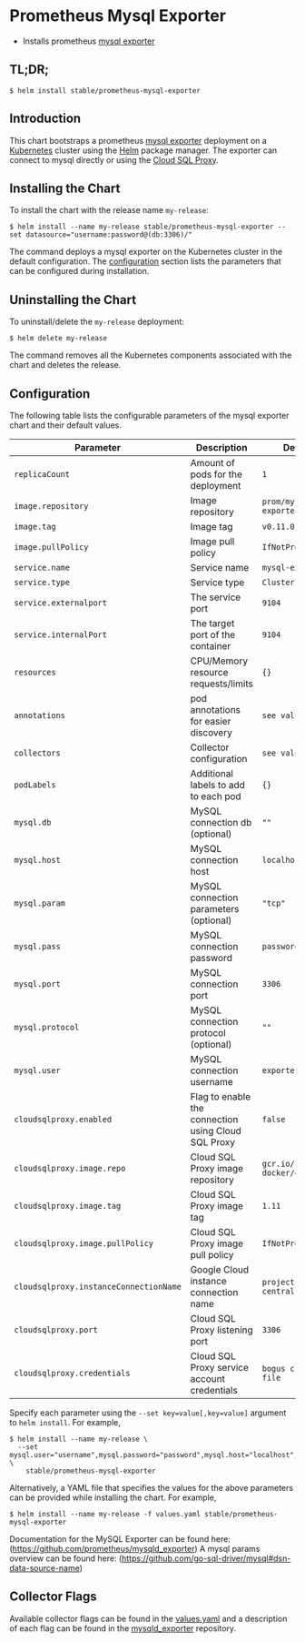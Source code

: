 # Prometheus Mysql Exporter

* Installs prometheus [mysql exporter](https://github.com/prometheus/mysqld_exporter)

## TL;DR;

```console
$ helm install stable/prometheus-mysql-exporter
```

## Introduction

This chart bootstraps a prometheus [mysql exporter](http://github.com/prometheus/mysql_exporter) deployment on a [Kubernetes](http://kubernetes.io) cluster using the [Helm](https://helm.sh) package manager. The exporter can connect to mysql directly or using the [Cloud SQL Proxy](https://cloud.google.com/sql/docs/mysql/sql-proxy).

## Installing the Chart

To install the chart with the release name `my-release`:

```console
$ helm install --name my-release stable/prometheus-mysql-exporter --set datasource="username:password@(db:3306)/"
```

The command deploys a mysql exporter on the Kubernetes cluster in the default configuration. The [configuration](#configuration) section lists the parameters that can be configured during installation.

## Uninstalling the Chart

To uninstall/delete the `my-release` deployment:

```console
$ helm delete my-release
```

The command removes all the Kubernetes components associated with the chart and deletes the release.

## Configuration

The following table lists the configurable parameters of the mysql exporter chart and their default values.

|        Parameter                         |                                                          Description                                                 |                 Default                 |
| ---------------------------------------- | -------------------------------------------------------------------------------------------------------------------- | --------------------------------------- |
| `replicaCount`                           | Amount of pods for the deployment                                                                                    | `1`                                     |
| `image.repository`                       | Image repository                                                                                                     | `prom/mysqld-exporter`                  |
| `image.tag`                              | Image tag                                                                                                            | `v0.11.0`                               |
| `image.pullPolicy`                       | Image pull policy                                                                                                    | `IfNotPresent`                          |
| `service.name`                           | Service name                                                                                                         | `mysql-exporter`                        |
| `service.type`                           | Service type                                                                                                         | `ClusterIP`                             |
| `service.externalport`                   | The service port                                                                                                     | `9104`                                  |
| `service.internalPort`                   | The target port of the container                                                                                     | `9104`                                  |
| `resources`                              | CPU/Memory resource requests/limits                                                                                  | `{}`                                    |
| `annotations`                            | pod annotations for easier discovery                                                                                 | `see values.yaml`                       |
| `collectors`                             | Collector configuration                                                                                              | `see values.yaml`                       |
| `podLabels`                              | Additional labels to add to each pod                                                                                 | `{}`                                    |
| `mysql.db`                               | MySQL connection db (optional)                                                                                       | `""`                                    |
| `mysql.host`                             | MySQL connection host                                                                                                | `localhost`                             |
| `mysql.param`                            | MySQL connection parameters (optional)                                                                               | `"tcp"`                                 |
| `mysql.pass`                             | MySQL connection password                                                                                            | `password`                              |
| `mysql.port`                             | MySQL connection port                                                                                                | `3306`                                  |
| `mysql.protocol`                         | MySQL connection protocol (optional)                                                                                 | `""`                                    |
| `mysql.user`                             | MySQL connection username                                                                                            | `exporter`                              |
| `cloudsqlproxy.enabled`                  | Flag to enable the connection using Cloud SQL Proxy                                                                  | `false`                                 |
| `cloudsqlproxy.image.repo`               | Cloud SQL Proxy image repository                                                                                     | `gcr.io/cloudsql-docker/gce-proxy`      |
| `cloudsqlproxy.image.tag`                | Cloud SQL Proxy image tag                                                                                            | `1.11`                                  |
| `cloudsqlproxy.image.pullPolicy`         | Cloud SQL Proxy image pull policy                                                                                    | `IfNotPresent`                          |
| `cloudsqlproxy.instanceConnectionName`   | Google Cloud instance connection name                                                                                | `project:us-central1:dbname`            |
| `cloudsqlproxy.port`                     | Cloud SQL Proxy listening port                                                                                       | `3306`                                  |
| `cloudsqlproxy.credentials`              | Cloud SQL Proxy service account credentials                                                                          | `bogus credential file`                 |

Specify each parameter using the `--set key=value[,key=value]` argument to `helm install`. For example,

```console
$ helm install --name my-release \
  --set mysql.user="username",mysql.password="password",mysql.host="localhost",mysql.port="3306"  \
    stable/prometheus-mysql-exporter
```

Alternatively, a YAML file that specifies the values for the above parameters can be provided while installing the chart. For example,

```console
$ helm install --name my-release -f values.yaml stable/prometheus-mysql-exporter
```

Documentation for the MySQL Exporter can be found here: (https://github.com/prometheus/mysqld_exporter)
A mysql params overview can be found here: (https://github.com/go-sql-driver/mysql#dsn-data-source-name)

## Collector Flags

Available collector flags can be found in the [values.yaml](https://github.com/kilhyunjun/charts/blob/master/stable/prometheus-mysql-exporter/values.yaml) and a description of each flag can be found in the [mysqld_exporter](https://github.com/prometheus/mysqld_exporter#collector-flags) repository.
